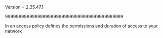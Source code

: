 Version = 2.35.47.1

99999999999999999999999999999999999999999999

In an access policy defines the permissions and duration of access to your network
